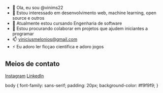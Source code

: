 - 👋 Ola, eu sou @vinims22
- 👀 Estou interessado em desenvolvimento web, machine learning, open source e outros
- 🌱 Atualmente estou cursando Engenharia de software
- 💞️ Estou procurando colaborar em projetos que ajudem iniciantes a programar
- 📫 viniciusmelonios@gmail.com
- ⚡ Eu adoro ler ficçao cientifica e adoro jogos

<!---
vinims22/vinims22 is a ✨ special ✨ repository because its `README.md` (this file) appears on your GitHub profile.
You can click the Preview link to take a look at your changes.
--->
<h2>Meios de contato</h2>

<a href="https://www.instagram.com/vini_me91/" class="btn instagram" target="_blank">Instagram</a>
<a href="https://www.linkedin.com/in/vinicius-melonio-" class="btn linkedin" target="_blank">LinkedIn</a>

  body {
            font-family: sans-serif;
            padding: 20px;
            background-color: #f9f9f9;
        }
